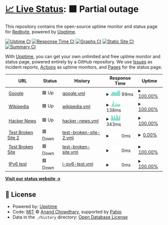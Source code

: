 # [📈 Live Status](https://demo.upptime.js.org): <!--live status--> **🟧 Partial outage**

This repository contains the open-source uptime monitor and status page for [Redbyte](https://demo.upptime.js.org), powered by [Upptime](https://github.com/upptime/upptime).

[![Uptime CI](https://github.com/clang0000/upptime/workflows/Uptime%20CI/badge.svg)](https://github.com/clang0000/upptime/actions?query=workflow%3A%22Uptime+CI%22)
[![Response Time CI](https://github.com/clang0000/upptime/workflows/Response%20Time%20CI/badge.svg)](https://github.com/clang0000/upptime/actions?query=workflow%3A%22Response+Time+CI%22)
[![Graphs CI](https://github.com/clang0000/upptime/workflows/Graphs%20CI/badge.svg)](https://github.com/clang0000/upptime/actions?query=workflow%3A%22Graphs+CI%22)
[![Static Site CI](https://github.com/clang0000/upptime/workflows/Static%20Site%20CI/badge.svg)](https://github.com/clang0000/upptime/actions?query=workflow%3A%22Static+Site+CI%22)
[![Summary CI](https://github.com/clang0000/upptime/workflows/Summary%20CI/badge.svg)](https://github.com/clang0000/upptime/actions?query=workflow%3A%22Summary+CI%22)

With [Upptime](https://upptime.js.org), you can get your own unlimited and free uptime monitor and status page, powered entirely by a GitHub repository. We use [Issues](https://github.com/clang0000/upptime/issues) as incident reports, [Actions](https://github.com/clang0000/upptime/actions) as uptime monitors, and [Pages](https://demo.upptime.js.org) for the status page.

<!--start: status pages-->
<!-- This summary is generated by Upptime (https://github.com/upptime/upptime) -->
<!-- Do not edit this manually, your changes will be overwritten -->
<!-- prettier-ignore -->
| URL | Status | History | Response Time | Uptime |
| --- | ------ | ------- | ------------- | ------ |
| <img alt="" src="https://icons.duckduckgo.com/ip3/www.google.com.ico" height="13"> [Google](https://www.google.com) | 🟩 Up | [google.yml](https://github.com/clang0000/upptime/commits/HEAD/history/google.yml) | <details><summary><img alt="Response time graph" src="./graphs/google/response-time-week.png" height="20"> 99ms</summary><br><a href="https://clang0000.github.io/upptime/history/google"><img alt="Response time 99" src="https://img.shields.io/endpoint?url=https%3A%2F%2Fraw.githubusercontent.com%2Fclang0000%2Fupptime%2FHEAD%2Fapi%2Fgoogle%2Fresponse-time.json"></a><br><a href="https://clang0000.github.io/upptime/history/google"><img alt="24-hour response time 99" src="https://img.shields.io/endpoint?url=https%3A%2F%2Fraw.githubusercontent.com%2Fclang0000%2Fupptime%2FHEAD%2Fapi%2Fgoogle%2Fresponse-time-day.json"></a><br><a href="https://clang0000.github.io/upptime/history/google"><img alt="7-day response time 99" src="https://img.shields.io/endpoint?url=https%3A%2F%2Fraw.githubusercontent.com%2Fclang0000%2Fupptime%2FHEAD%2Fapi%2Fgoogle%2Fresponse-time-week.json"></a><br><a href="https://clang0000.github.io/upptime/history/google"><img alt="30-day response time 99" src="https://img.shields.io/endpoint?url=https%3A%2F%2Fraw.githubusercontent.com%2Fclang0000%2Fupptime%2FHEAD%2Fapi%2Fgoogle%2Fresponse-time-month.json"></a><br><a href="https://clang0000.github.io/upptime/history/google"><img alt="1-year response time 99" src="https://img.shields.io/endpoint?url=https%3A%2F%2Fraw.githubusercontent.com%2Fclang0000%2Fupptime%2FHEAD%2Fapi%2Fgoogle%2Fresponse-time-year.json"></a></details> | <details><summary><a href="https://clang0000.github.io/upptime/history/google">100.00%</a></summary><a href="https://clang0000.github.io/upptime/history/google"><img alt="All-time uptime 100.00%" src="https://img.shields.io/endpoint?url=https%3A%2F%2Fraw.githubusercontent.com%2Fclang0000%2Fupptime%2FHEAD%2Fapi%2Fgoogle%2Fuptime.json"></a><br><a href="https://clang0000.github.io/upptime/history/google"><img alt="24-hour uptime 100.00%" src="https://img.shields.io/endpoint?url=https%3A%2F%2Fraw.githubusercontent.com%2Fclang0000%2Fupptime%2FHEAD%2Fapi%2Fgoogle%2Fuptime-day.json"></a><br><a href="https://clang0000.github.io/upptime/history/google"><img alt="7-day uptime 100.00%" src="https://img.shields.io/endpoint?url=https%3A%2F%2Fraw.githubusercontent.com%2Fclang0000%2Fupptime%2FHEAD%2Fapi%2Fgoogle%2Fuptime-week.json"></a><br><a href="https://clang0000.github.io/upptime/history/google"><img alt="30-day uptime 100.00%" src="https://img.shields.io/endpoint?url=https%3A%2F%2Fraw.githubusercontent.com%2Fclang0000%2Fupptime%2FHEAD%2Fapi%2Fgoogle%2Fuptime-month.json"></a><br><a href="https://clang0000.github.io/upptime/history/google"><img alt="1-year uptime 100.00%" src="https://img.shields.io/endpoint?url=https%3A%2F%2Fraw.githubusercontent.com%2Fclang0000%2Fupptime%2FHEAD%2Fapi%2Fgoogle%2Fuptime-year.json"></a></details>
| <img alt="" src="https://icons.duckduckgo.com/ip3/en.wikipedia.org.ico" height="13"> [Wikipedia](https://en.wikipedia.org) | 🟩 Up | [wikipedia.yml](https://github.com/clang0000/upptime/commits/HEAD/history/wikipedia.yml) | <details><summary><img alt="Response time graph" src="./graphs/wikipedia/response-time-week.png" height="20"> 138ms</summary><br><a href="https://clang0000.github.io/upptime/history/wikipedia"><img alt="Response time 138" src="https://img.shields.io/endpoint?url=https%3A%2F%2Fraw.githubusercontent.com%2Fclang0000%2Fupptime%2FHEAD%2Fapi%2Fwikipedia%2Fresponse-time.json"></a><br><a href="https://clang0000.github.io/upptime/history/wikipedia"><img alt="24-hour response time 138" src="https://img.shields.io/endpoint?url=https%3A%2F%2Fraw.githubusercontent.com%2Fclang0000%2Fupptime%2FHEAD%2Fapi%2Fwikipedia%2Fresponse-time-day.json"></a><br><a href="https://clang0000.github.io/upptime/history/wikipedia"><img alt="7-day response time 138" src="https://img.shields.io/endpoint?url=https%3A%2F%2Fraw.githubusercontent.com%2Fclang0000%2Fupptime%2FHEAD%2Fapi%2Fwikipedia%2Fresponse-time-week.json"></a><br><a href="https://clang0000.github.io/upptime/history/wikipedia"><img alt="30-day response time 138" src="https://img.shields.io/endpoint?url=https%3A%2F%2Fraw.githubusercontent.com%2Fclang0000%2Fupptime%2FHEAD%2Fapi%2Fwikipedia%2Fresponse-time-month.json"></a><br><a href="https://clang0000.github.io/upptime/history/wikipedia"><img alt="1-year response time 138" src="https://img.shields.io/endpoint?url=https%3A%2F%2Fraw.githubusercontent.com%2Fclang0000%2Fupptime%2FHEAD%2Fapi%2Fwikipedia%2Fresponse-time-year.json"></a></details> | <details><summary><a href="https://clang0000.github.io/upptime/history/wikipedia">100.00%</a></summary><a href="https://clang0000.github.io/upptime/history/wikipedia"><img alt="All-time uptime 100.00%" src="https://img.shields.io/endpoint?url=https%3A%2F%2Fraw.githubusercontent.com%2Fclang0000%2Fupptime%2FHEAD%2Fapi%2Fwikipedia%2Fuptime.json"></a><br><a href="https://clang0000.github.io/upptime/history/wikipedia"><img alt="24-hour uptime 100.00%" src="https://img.shields.io/endpoint?url=https%3A%2F%2Fraw.githubusercontent.com%2Fclang0000%2Fupptime%2FHEAD%2Fapi%2Fwikipedia%2Fuptime-day.json"></a><br><a href="https://clang0000.github.io/upptime/history/wikipedia"><img alt="7-day uptime 100.00%" src="https://img.shields.io/endpoint?url=https%3A%2F%2Fraw.githubusercontent.com%2Fclang0000%2Fupptime%2FHEAD%2Fapi%2Fwikipedia%2Fuptime-week.json"></a><br><a href="https://clang0000.github.io/upptime/history/wikipedia"><img alt="30-day uptime 100.00%" src="https://img.shields.io/endpoint?url=https%3A%2F%2Fraw.githubusercontent.com%2Fclang0000%2Fupptime%2FHEAD%2Fapi%2Fwikipedia%2Fuptime-month.json"></a><br><a href="https://clang0000.github.io/upptime/history/wikipedia"><img alt="1-year uptime 100.00%" src="https://img.shields.io/endpoint?url=https%3A%2F%2Fraw.githubusercontent.com%2Fclang0000%2Fupptime%2FHEAD%2Fapi%2Fwikipedia%2Fuptime-year.json"></a></details>
| <img alt="" src="https://icons.duckduckgo.com/ip3/news.ycombinator.com.ico" height="13"> [Hacker News](https://news.ycombinator.com) | 🟩 Up | [hacker-news.yml](https://github.com/clang0000/upptime/commits/HEAD/history/hacker-news.yml) | <details><summary><img alt="Response time graph" src="./graphs/hacker-news/response-time-week.png" height="20"> 343ms</summary><br><a href="https://clang0000.github.io/upptime/history/hacker-news"><img alt="Response time 343" src="https://img.shields.io/endpoint?url=https%3A%2F%2Fraw.githubusercontent.com%2Fclang0000%2Fupptime%2FHEAD%2Fapi%2Fhacker-news%2Fresponse-time.json"></a><br><a href="https://clang0000.github.io/upptime/history/hacker-news"><img alt="24-hour response time 343" src="https://img.shields.io/endpoint?url=https%3A%2F%2Fraw.githubusercontent.com%2Fclang0000%2Fupptime%2FHEAD%2Fapi%2Fhacker-news%2Fresponse-time-day.json"></a><br><a href="https://clang0000.github.io/upptime/history/hacker-news"><img alt="7-day response time 343" src="https://img.shields.io/endpoint?url=https%3A%2F%2Fraw.githubusercontent.com%2Fclang0000%2Fupptime%2FHEAD%2Fapi%2Fhacker-news%2Fresponse-time-week.json"></a><br><a href="https://clang0000.github.io/upptime/history/hacker-news"><img alt="30-day response time 343" src="https://img.shields.io/endpoint?url=https%3A%2F%2Fraw.githubusercontent.com%2Fclang0000%2Fupptime%2FHEAD%2Fapi%2Fhacker-news%2Fresponse-time-month.json"></a><br><a href="https://clang0000.github.io/upptime/history/hacker-news"><img alt="1-year response time 343" src="https://img.shields.io/endpoint?url=https%3A%2F%2Fraw.githubusercontent.com%2Fclang0000%2Fupptime%2FHEAD%2Fapi%2Fhacker-news%2Fresponse-time-year.json"></a></details> | <details><summary><a href="https://clang0000.github.io/upptime/history/hacker-news">100.00%</a></summary><a href="https://clang0000.github.io/upptime/history/hacker-news"><img alt="All-time uptime 100.00%" src="https://img.shields.io/endpoint?url=https%3A%2F%2Fraw.githubusercontent.com%2Fclang0000%2Fupptime%2FHEAD%2Fapi%2Fhacker-news%2Fuptime.json"></a><br><a href="https://clang0000.github.io/upptime/history/hacker-news"><img alt="24-hour uptime 100.00%" src="https://img.shields.io/endpoint?url=https%3A%2F%2Fraw.githubusercontent.com%2Fclang0000%2Fupptime%2FHEAD%2Fapi%2Fhacker-news%2Fuptime-day.json"></a><br><a href="https://clang0000.github.io/upptime/history/hacker-news"><img alt="7-day uptime 100.00%" src="https://img.shields.io/endpoint?url=https%3A%2F%2Fraw.githubusercontent.com%2Fclang0000%2Fupptime%2FHEAD%2Fapi%2Fhacker-news%2Fuptime-week.json"></a><br><a href="https://clang0000.github.io/upptime/history/hacker-news"><img alt="30-day uptime 100.00%" src="https://img.shields.io/endpoint?url=https%3A%2F%2Fraw.githubusercontent.com%2Fclang0000%2Fupptime%2FHEAD%2Fapi%2Fhacker-news%2Fuptime-month.json"></a><br><a href="https://clang0000.github.io/upptime/history/hacker-news"><img alt="1-year uptime 100.00%" src="https://img.shields.io/endpoint?url=https%3A%2F%2Fraw.githubusercontent.com%2Fclang0000%2Fupptime%2FHEAD%2Fapi%2Fhacker-news%2Fuptime-year.json"></a></details>
| <img alt="" src="https://icons.duckduckgo.com/ip3/thissitedoesnotexistxx.koj.co.ico" height="13"> [Test Broken Site 2](https://thissitedoesnotexistxx.koj.co) | 🟥 Down | [test-broken-site-2.yml](https://github.com/clang0000/upptime/commits/HEAD/history/test-broken-site-2.yml) | <details><summary><img alt="Response time graph" src="./graphs/test-broken-site-2/response-time-week.png" height="20"> 0ms</summary><br><a href="https://clang0000.github.io/upptime/history/test-broken-site-2"><img alt="Response time 0" src="https://img.shields.io/endpoint?url=https%3A%2F%2Fraw.githubusercontent.com%2Fclang0000%2Fupptime%2FHEAD%2Fapi%2Ftest-broken-site-2%2Fresponse-time.json"></a><br><a href="https://clang0000.github.io/upptime/history/test-broken-site-2"><img alt="24-hour response time 0" src="https://img.shields.io/endpoint?url=https%3A%2F%2Fraw.githubusercontent.com%2Fclang0000%2Fupptime%2FHEAD%2Fapi%2Ftest-broken-site-2%2Fresponse-time-day.json"></a><br><a href="https://clang0000.github.io/upptime/history/test-broken-site-2"><img alt="7-day response time 0" src="https://img.shields.io/endpoint?url=https%3A%2F%2Fraw.githubusercontent.com%2Fclang0000%2Fupptime%2FHEAD%2Fapi%2Ftest-broken-site-2%2Fresponse-time-week.json"></a><br><a href="https://clang0000.github.io/upptime/history/test-broken-site-2"><img alt="30-day response time 0" src="https://img.shields.io/endpoint?url=https%3A%2F%2Fraw.githubusercontent.com%2Fclang0000%2Fupptime%2FHEAD%2Fapi%2Ftest-broken-site-2%2Fresponse-time-month.json"></a><br><a href="https://clang0000.github.io/upptime/history/test-broken-site-2"><img alt="1-year response time 0" src="https://img.shields.io/endpoint?url=https%3A%2F%2Fraw.githubusercontent.com%2Fclang0000%2Fupptime%2FHEAD%2Fapi%2Ftest-broken-site-2%2Fresponse-time-year.json"></a></details> | <details><summary><a href="https://clang0000.github.io/upptime/history/test-broken-site-2">0.00%</a></summary><a href="https://clang0000.github.io/upptime/history/test-broken-site-2"><img alt="All-time uptime 0.00%" src="https://img.shields.io/endpoint?url=https%3A%2F%2Fraw.githubusercontent.com%2Fclang0000%2Fupptime%2FHEAD%2Fapi%2Ftest-broken-site-2%2Fuptime.json"></a><br><a href="https://clang0000.github.io/upptime/history/test-broken-site-2"><img alt="24-hour uptime 0.00%" src="https://img.shields.io/endpoint?url=https%3A%2F%2Fraw.githubusercontent.com%2Fclang0000%2Fupptime%2FHEAD%2Fapi%2Ftest-broken-site-2%2Fuptime-day.json"></a><br><a href="https://clang0000.github.io/upptime/history/test-broken-site-2"><img alt="7-day uptime 0.00%" src="https://img.shields.io/endpoint?url=https%3A%2F%2Fraw.githubusercontent.com%2Fclang0000%2Fupptime%2FHEAD%2Fapi%2Ftest-broken-site-2%2Fuptime-week.json"></a><br><a href="https://clang0000.github.io/upptime/history/test-broken-site-2"><img alt="30-day uptime 0.00%" src="https://img.shields.io/endpoint?url=https%3A%2F%2Fraw.githubusercontent.com%2Fclang0000%2Fupptime%2FHEAD%2Fapi%2Ftest-broken-site-2%2Fuptime-month.json"></a><br><a href="https://clang0000.github.io/upptime/history/test-broken-site-2"><img alt="1-year uptime 0.00%" src="https://img.shields.io/endpoint?url=https%3A%2F%2Fraw.githubusercontent.com%2Fclang0000%2Fupptime%2FHEAD%2Fapi%2Ftest-broken-site-2%2Fuptime-year.json"></a></details>
| <img alt="" src="https://icons.duckduckgo.com/ip3/thissitedoesnotexist.koj.co.ico" height="13"> [Test Broken Site](https://thissitedoesnotexist.koj.co) | 🟥 Down | [test-broken-site.yml](https://github.com/clang0000/upptime/commits/HEAD/history/test-broken-site.yml) | <details><summary><img alt="Response time graph" src="./graphs/test-broken-site/response-time-week.png" height="20"> 0ms</summary><br><a href="https://clang0000.github.io/upptime/history/test-broken-site"><img alt="Response time 0" src="https://img.shields.io/endpoint?url=https%3A%2F%2Fraw.githubusercontent.com%2Fclang0000%2Fupptime%2FHEAD%2Fapi%2Ftest-broken-site%2Fresponse-time.json"></a><br><a href="https://clang0000.github.io/upptime/history/test-broken-site"><img alt="24-hour response time 0" src="https://img.shields.io/endpoint?url=https%3A%2F%2Fraw.githubusercontent.com%2Fclang0000%2Fupptime%2FHEAD%2Fapi%2Ftest-broken-site%2Fresponse-time-day.json"></a><br><a href="https://clang0000.github.io/upptime/history/test-broken-site"><img alt="7-day response time 0" src="https://img.shields.io/endpoint?url=https%3A%2F%2Fraw.githubusercontent.com%2Fclang0000%2Fupptime%2FHEAD%2Fapi%2Ftest-broken-site%2Fresponse-time-week.json"></a><br><a href="https://clang0000.github.io/upptime/history/test-broken-site"><img alt="30-day response time 0" src="https://img.shields.io/endpoint?url=https%3A%2F%2Fraw.githubusercontent.com%2Fclang0000%2Fupptime%2FHEAD%2Fapi%2Ftest-broken-site%2Fresponse-time-month.json"></a><br><a href="https://clang0000.github.io/upptime/history/test-broken-site"><img alt="1-year response time 0" src="https://img.shields.io/endpoint?url=https%3A%2F%2Fraw.githubusercontent.com%2Fclang0000%2Fupptime%2FHEAD%2Fapi%2Ftest-broken-site%2Fresponse-time-year.json"></a></details> | <details><summary><a href="https://clang0000.github.io/upptime/history/test-broken-site">100.00%</a></summary><a href="https://clang0000.github.io/upptime/history/test-broken-site"><img alt="All-time uptime 100.00%" src="https://img.shields.io/endpoint?url=https%3A%2F%2Fraw.githubusercontent.com%2Fclang0000%2Fupptime%2FHEAD%2Fapi%2Ftest-broken-site%2Fuptime.json"></a><br><a href="https://clang0000.github.io/upptime/history/test-broken-site"><img alt="24-hour uptime 100.00%" src="https://img.shields.io/endpoint?url=https%3A%2F%2Fraw.githubusercontent.com%2Fclang0000%2Fupptime%2FHEAD%2Fapi%2Ftest-broken-site%2Fuptime-day.json"></a><br><a href="https://clang0000.github.io/upptime/history/test-broken-site"><img alt="7-day uptime 100.00%" src="https://img.shields.io/endpoint?url=https%3A%2F%2Fraw.githubusercontent.com%2Fclang0000%2Fupptime%2FHEAD%2Fapi%2Ftest-broken-site%2Fuptime-week.json"></a><br><a href="https://clang0000.github.io/upptime/history/test-broken-site"><img alt="30-day uptime 100.00%" src="https://img.shields.io/endpoint?url=https%3A%2F%2Fraw.githubusercontent.com%2Fclang0000%2Fupptime%2FHEAD%2Fapi%2Ftest-broken-site%2Fuptime-month.json"></a><br><a href="https://clang0000.github.io/upptime/history/test-broken-site"><img alt="1-year uptime 100.00%" src="https://img.shields.io/endpoint?url=https%3A%2F%2Fraw.githubusercontent.com%2Fclang0000%2Fupptime%2FHEAD%2Fapi%2Ftest-broken-site%2Fuptime-year.json"></a></details>
| <img alt="" src="https://icons.duckduckgo.com/ip3/null.ico" height="13"> [IPv6 test](forwardemail.net) | 🟥 Down | [i-pv6-test.yml](https://github.com/clang0000/upptime/commits/HEAD/history/i-pv6-test.yml) | <details><summary><img alt="Response time graph" src="./graphs/i-pv6-test/response-time-week.png" height="20"> 0ms</summary><br><a href="https://clang0000.github.io/upptime/history/i-pv6-test"><img alt="Response time 0" src="https://img.shields.io/endpoint?url=https%3A%2F%2Fraw.githubusercontent.com%2Fclang0000%2Fupptime%2FHEAD%2Fapi%2Fi-pv6-test%2Fresponse-time.json"></a><br><a href="https://clang0000.github.io/upptime/history/i-pv6-test"><img alt="24-hour response time 0" src="https://img.shields.io/endpoint?url=https%3A%2F%2Fraw.githubusercontent.com%2Fclang0000%2Fupptime%2FHEAD%2Fapi%2Fi-pv6-test%2Fresponse-time-day.json"></a><br><a href="https://clang0000.github.io/upptime/history/i-pv6-test"><img alt="7-day response time 0" src="https://img.shields.io/endpoint?url=https%3A%2F%2Fraw.githubusercontent.com%2Fclang0000%2Fupptime%2FHEAD%2Fapi%2Fi-pv6-test%2Fresponse-time-week.json"></a><br><a href="https://clang0000.github.io/upptime/history/i-pv6-test"><img alt="30-day response time 0" src="https://img.shields.io/endpoint?url=https%3A%2F%2Fraw.githubusercontent.com%2Fclang0000%2Fupptime%2FHEAD%2Fapi%2Fi-pv6-test%2Fresponse-time-month.json"></a><br><a href="https://clang0000.github.io/upptime/history/i-pv6-test"><img alt="1-year response time 0" src="https://img.shields.io/endpoint?url=https%3A%2F%2Fraw.githubusercontent.com%2Fclang0000%2Fupptime%2FHEAD%2Fapi%2Fi-pv6-test%2Fresponse-time-year.json"></a></details> | <details><summary><a href="https://clang0000.github.io/upptime/history/i-pv6-test">100.00%</a></summary><a href="https://clang0000.github.io/upptime/history/i-pv6-test"><img alt="All-time uptime 100.00%" src="https://img.shields.io/endpoint?url=https%3A%2F%2Fraw.githubusercontent.com%2Fclang0000%2Fupptime%2FHEAD%2Fapi%2Fi-pv6-test%2Fuptime.json"></a><br><a href="https://clang0000.github.io/upptime/history/i-pv6-test"><img alt="24-hour uptime 100.00%" src="https://img.shields.io/endpoint?url=https%3A%2F%2Fraw.githubusercontent.com%2Fclang0000%2Fupptime%2FHEAD%2Fapi%2Fi-pv6-test%2Fuptime-day.json"></a><br><a href="https://clang0000.github.io/upptime/history/i-pv6-test"><img alt="7-day uptime 100.00%" src="https://img.shields.io/endpoint?url=https%3A%2F%2Fraw.githubusercontent.com%2Fclang0000%2Fupptime%2FHEAD%2Fapi%2Fi-pv6-test%2Fuptime-week.json"></a><br><a href="https://clang0000.github.io/upptime/history/i-pv6-test"><img alt="30-day uptime 100.00%" src="https://img.shields.io/endpoint?url=https%3A%2F%2Fraw.githubusercontent.com%2Fclang0000%2Fupptime%2FHEAD%2Fapi%2Fi-pv6-test%2Fuptime-month.json"></a><br><a href="https://clang0000.github.io/upptime/history/i-pv6-test"><img alt="1-year uptime 100.00%" src="https://img.shields.io/endpoint?url=https%3A%2F%2Fraw.githubusercontent.com%2Fclang0000%2Fupptime%2FHEAD%2Fapi%2Fi-pv6-test%2Fuptime-year.json"></a></details>

<!--end: status pages-->

[**Visit our status website →**](https://demo.upptime.js.org)

## 📄 License

- Powered by: [Upptime](https://github.com/upptime/upptime)
- Code: [MIT](./LICENSE) © [Anand Chowdhary](https://anandchowdhary.com), supported by [Pabio](https://pabio.com)
- Data in the `./history` directory: [Open Database License](https://opendatacommons.org/licenses/odbl/1-0/)
